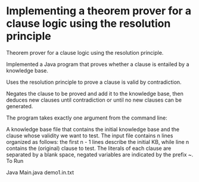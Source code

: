 # Implementing a theorem prover for a clause logic using the resolution principle

Theorem prover for a clause logic using the resolution principle.

Implemented a Java program that proves whether a clause is entailed by a knowledge base.

Uses the resolution principle to prove a clause is valid by contradiction.

Negates the clause to be proved and add it to the knowledge base, then deduces new clauses until contradiction or until no new clauses can be generated.

The program takes exactly one argument from the command line:

A knowledge base file that contains the initial knowledge base and the clause whose validity we want to test. The input file contains n lines organized as follows: the first n - 1 lines describe the initial KB, while line n contains the (original) clause to test. The literals of each clause are separated by a blank space, negated variables are indicated by the prefix ~.
To Run

Java Main.java demo1.in.txt
